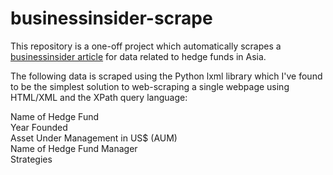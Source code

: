 # businessinsider-scrape

This repository is a one-off project which automatically scrapes a [businessinsider article](http://www.businessinsider.com/asian-hedge-funds-2011-5?IR=T&op=1&r=US&IR=T/#-ht-capital-management-hong-kong-1) for data related to hedge funds in Asia.<P>

The following data is scraped using the Python lxml library which I've found to be the simplest solution to web-scraping a single webpage using HTML/XML and the XPath query language:<P>
Name of Hedge Fund<BR>
Year Founded<BR>
Asset Under Management in US$ (AUM)<BR>
Name of Hedge Fund Manager<BR>
Strategies<BR>


